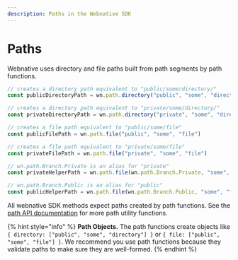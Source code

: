 ```yaml
---
description: Paths in the Webnative SDK
---
```


# Paths

Webnative uses directory and file paths built from path segments by path functions.

```javascript
// creates a directory path equivalent to "public/some/directory/"
const publicDirectoryPath = wn.path.directory("public", "some", "directory")

// creates a directory path equivalent to "private/some/directory/"
const privateDirectoryPath = wn.path.directory("private", "some", "directory")

// creates a file path equivalent to "public/some/file"
const publicFilePath = wn.path.file("public", "some", "file")

// creates a file path equivalent to "private/some/file"
const privateFilePath = wn.path.file("private", "some", "file")

// wn.path.Branch.Private is an alias for "private"
const privateHelperPath = wn.path.file(wn.path.Branch.Private, "some", "file")

// wn.path.Branch.Public is an alias for "public"
const publicHelperPath = wn.path.file(wn.path.Branch.Public, "some", "file")
```

All webnative SDK methods expect paths created by path functions. See the [path API documentation](https://webnative.fission.app/modules/path.html) for more path utility functions.

{% hint style="info" %}
**Path Objects.** The path functions create objects like `{ directory: ["public", "some", "directory"] }` or `{ file: ["public", "some", "file"] }`. We recommend you use path functions because they validate paths to make sure they are well-formed.
{% endhint %}

